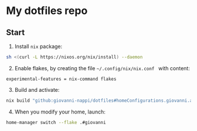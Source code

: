# My dotfiles repo

## Start
1. Install `nix` package:
```sh
sh <(curl -L https://nixos.org/nix/install) --daemon
```
2. Enable flakes, by creating the file `~/.config/nix/nix.conf ` with content:
```
experimental-features = nix-command flakes
```
3. Build and activate:
```sh
nix build "github:giovanni-nappi/dotfiles#homeConfigurations.giovanni.activationPackage" && ./result/activate
```
4. When you modify your home, launch:
```sh
home-manager switch --flake .#giovanni
```
<!-- https://www.conventionalcommits.org/ -->

<!--
list of packages installed on my laptop at the moment (pacman -Qe | awk '{print $1}')
abook
accountsservice
acpi
acpid
afew
alsa-firmware
alsa-plugins
alsa-utils
ancestris
ansible
arandr
artwork-i3
autoconf
automake
autorandr
avahi
awesome-terminal-fonts
b43-fwcutter
bash
bash-language-server
bind
binutils
bison
blueman
bluez-utils
bmenu
bolt
borg
brave-browser
btrfs-progs
buildah
bzip2
caffeine-ng
cantarell-fonts
catatonit
chromium
clipit
context-minimals-git
coreutils
coursier
cpupower
cronie
crun
cryptsetup
ctags
device-mapper
dfc
dhclient
dhcpcd
dia
diffutils
dmidecode
dmraid
dnsmasq
docker
docker-compose
dockerfile-language-server
dosfstools
downgrade
duplicity
e2fsprogs
ecryptfs-utils
efibootmgr
epdfview
espeak
etcher
ethtool
exfat-utils
f2fs-tools
fakeroot
feh
ffmpeg
ffmpegthumbnailer
file
filesystem
findutils
firefox
flac
flameshot
flex
foremost
forticlientsslvpn
gawk
gcc
gcc-libs
gcolor2
gconf
gettext
gimp
git
gitflow-avh
gksu-polkit
glibc
gnome-keyring
gnu-netcat
go
go-tools
goland
google-chrome
google-cloud-sdk
google-cloud-sdk-gke-gcloud-auth-plugin
gparted
gramps
grep
grpc-cli
grpcurl-bin
grub
grub-theme-manjaro-dev
gst-libav
gst-plugins-bad
gst-plugins-base
gst-plugins-good
gst-plugins-ugly
gstreamer
gtk3
gtksourceview-pkgbuild
gufw
gvfs
gvfs-afc
gvfs-gphoto2
gvfs-mtp
gvfs-smb
gxkb
gzip
haveged
helm
hexchat
htop
imagewriter
inetutils
inkscape
intel-ucode
intellij-idea-community-edition
intellij-idea-ue-eap
inxi
iproute2
iptables
iputils
ipw2100-fw
ipw2200-fw
isync
jdk-openjdk
jfsutils
jre-openjdk
jre-openjdk-headless
kind-bin
kubectl
kvantum-manjaro
less
lib32-flex
lib32-mesa-demos
libdvdcss
libgpod
libreoffice-fresh
libtool
licenses
lightdm-settings
lightdm-slick-greeter
linux-firmware
linux419
linux419-nvidia
linux510
linux510-nvidia
linux510-virtualbox-host-modules
linux515
linux515-nvidia
linux515-virtualbox-host-modules
linux54
linux54-nvidia
linux54-virtualbox-host-modules
logrotate
lsb-release
ltex-ls-bin
lua-language-server
lvm2
lxappearance
lxinput
lynx
m4
mage
maia-console
make
man-db
man-pages
manjaro-alsa
manjaro-browser-settings
manjaro-firmware
manjaro-hello
manjaro-hotfixes
manjaro-i3-settings
manjaro-printer
manjaro-ranger-settings
manjaro-release
manjaro-settings-manager-notifier
manjaro-system
manjaro-zsh-config
markdown_previewer
marksman-bin
matcha-gtk-theme
mdadm
mdp
meld
memtest86+
mesa-demos
mhwd
mhwd-db
minikube
mkinitcpio-openswap
mlocate
mobile-broadband-provider-info
moc
modemmanager
morc_menu
mousepad
msmtp
nano
ncdu
neomutt
neovim
nerd-fonts-dejavu-complete
nerd-fonts-noto-sans-regular-complete
netctl
network-manager-applet
networkmanager
networkmanager-openconnect
networkmanager-openvpn
networkmanager-pptp
networkmanager-vpnc
nfs-utils
notmuch-mutt
noto-fonts-emoji
nss-mdns
ntfs-3g
ntp
nvidia-utils
oh-my-zsh
open-fuse-iso
openfortigui
openfortivpn
openjdk-doc
openjdk-src
openresolv
openssh
os-prober
p7zip
pa-applet
pacman
palemoon-bin
pass
patch
patchutils
pavucontrol
pciutils
pcmanfm
peco
perl
perl-file-mimeinfo
pkgconf
pod2man
podman
podman-compose
polkit-gnome
poppler-data
postman
powerline-fonts
powertop
procps-ng
protoc-gen-go-grpc
psmisc
pulseaudio
pulseaudio-bluetooth
pygtk
python-dulwich
python2-pip
qrencode
qt5-styleplugins
qt5ct
ranger
reiserfsprogs
rem2ics
remind
restic
ripgrep
rofi
rsync
s-nail
samba
sbt
sbxkb
scala
screenfetch
sed
shadow
signal-desktop
slack-desktop
spectre-meltdown-checker
speedtest-cli
sshpass
subversion
sudo
syncthing
sysfsutils
syslog-ng
systemd-fsck-silent
systemd-sysvcompat
tar
terminus-font
texinfo
the_silver_searcher
thunderbird
tlp
tmate
tmux
todotxt
traceroute
tree
ttf-bitstream-vera
ttf-dejavu
ttf-droid
ttf-fira-code
ttf-inconsolata
ttf-indic-otf
ttf-liberation
unetbootin
upower
urlview
usbutils
util-linux
vagrant
vale
vertex-maia-themes
vi
vibrancy-icons-teal
viewnior
vim
virtualbox
virtualbox-guest-iso
virtualbox-guest-utils
visualvm
vivaldi
vivaldi-ffmpeg-codecs
vlc
volumeicon
w3m
wget
which
wmutils
wpa_supplicant
xarchiver
xautolock
xcape
xcursor-chameleon-pearl
xcursor-maia
xdg-su
xdg-user-dirs
xdg-utils
xdotool
xf86-input-elographics
xf86-input-evdev
xf86-input-keyboard
xf86-input-libinput
xf86-input-mouse
xf86-input-synaptics
xf86-input-void
xfburn
xfce4-power-manager
xfsprogs
xorg-server
xorg-twm
xorg-xhost
xorg-xinit
xorg-xkill
xorg-xprop
xournalpp
xterm
xxkb
yaml-language-server
yarn
yay
z
zip
zk
zsh
zsh-autosuggestions
zsh-completions
-->
